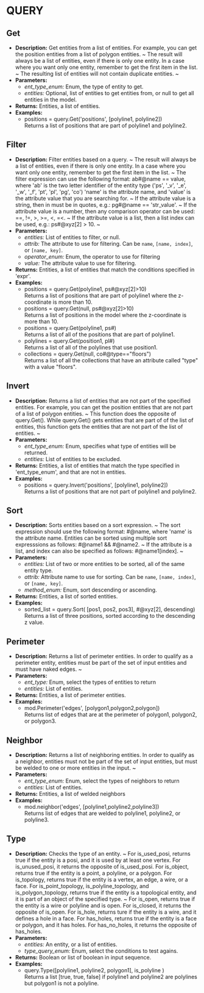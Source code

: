 # QUERY    

## Get  
* **Description:** Get entities from a list of entities.
For example, you can get the position entities from a list of polygon entities.
~
The result will always be a list of entities, even if there is only one entity.
In a case where you want only one entity, remember to get the first item in the list.
~
The resulting list of entities will not contain duplicate entities.
~  
* **Parameters:**  
  * *ent_type_enum:* Enum, the type of entity to get.  
  * *entities:* Optional, list of entities to get entities from, or null to get all entities in the model.  
* **Returns:** Entities, a list of entities.  
* **Examples:**  
  * positions = query.Get('positions', [polyline1, polyline2])  
    Returns a list of positions that are part of polyline1 and polyline2.
  
  
## Filter  
* **Description:** Filter entities based on a query.
~
The result will always be a list of entities, even if there is only one entity.
In a case where you want only one entity, remember to get the first item in the list.
~
The filter expression can use the following format: ab#@name == value, where
'ab' is the two letter identifier of the entity type ('ps', '_v', '_e', '_w', '_f', 'pt', 'pl', 'pg', 'co')
'name' is the attribute name, and
'value' is the attribute value that you are searching for.
~
If the attribute value is a string, then in must be in quotes, e.g.: pg#@name == 'str_value'.
~
If the attribute value is a number, then any comparison operator can be used: ==, !=, >, >=, <, =<.
~
If the attribute value is a list, then a list index can be used, e.g.: ps#@xyz[2] > 10.
~  
* **Parameters:**  
  * *entities:* List of entities to filter, or null.  
  * *attrib:* The attribute to use for filtering. Can be `name`, `[name, index]`, or `[name, key]`.  
  * *operator_enum:* Enum, the operator to use for filtering  
  * *value:* The attribute value to use for filtering.  
* **Returns:** Entities, a list of entities that match the conditions specified in 'expr'.  
* **Examples:**  
  * positions = query.Get(polyline1, ps#@xyz[2]>10)  
    Returns a list of positions that are part of polyline1 where the z-coordinate is more than 10.  
  * positions = query.Get(null, ps#@xyz[2]>10)  
    Returns a list of positions in the model where the z-coordinate is more than 10.  
  * positions = query.Get(polyline1, ps#)  
    Returns a list of all of the positions that are part of polyline1.  
  * polylines = query.Get(position1, pl#)  
    Returns a list of all of the polylines that use position1.  
  * collections = query.Get(null, co#@type=="floors")  
    Returns a list of all the collections that have an attribute called "type" with a value "floors".
  
  
## Invert  
* **Description:** Returns a list of entities that are not part of the specified entities.
For example, you can get the position entities that are not part of a list of polygon entities.
~
This function does the opposite of query.Get().
While query.Get() gets entities that are part of of the list of entities,
this function gets the entities that are not part of the list of entities.
~  
* **Parameters:**  
  * *ent_type_enum:* Enum, specifies what type of entities will be returned.  
  * *entities:* List of entities to be excluded.  
* **Returns:** Entities, a list of entities that match the type specified in 'ent_type_enum', and that are not in entities.  
* **Examples:**  
  * positions = query.Invert('positions', [polyline1, polyline2])  
    Returns a list of positions that are not part of polyline1 and polyline2.
  
  
## Sort  
* **Description:** Sorts entities based on a sort expression.
~
The sort expression should use the following format: #@name, where 'name' is the attribute name.
Entities can be sorted using multiple sort expresssions as follows: #@name1 && #@name2.
~
If the attribute is a list, and index can also be specified as follows: #@name1[index].
~  
* **Parameters:**  
  * *entities:* List of two or more entities to be sorted, all of the same entity type.  
  * *attrib:* Attribute name to use for sorting. Can be `name`, `[name, index]`, or `[name, key]`.  
  * *method_enum:* Enum, sort descending or ascending.  
* **Returns:** Entities, a list of sorted entities.  
* **Examples:**  
  * sorted_list = query.Sort( [pos1, pos2, pos3], #@xyz[2], descending)  
    Returns a list of three positions, sorted according to the descending z value.
  
  
## Perimeter  
* **Description:** Returns a list of perimeter entities. In order to qualify as a perimeter entity,
entities must be part of the set of input entities and must have naked edges.
~  
* **Parameters:**  
  * *ent_type:* Enum, select the types of entities to return  
  * *entities:* List of entities.  
* **Returns:** Entities, a list of perimeter entities.  
* **Examples:**  
  * mod.Perimeter('edges', [polygon1,polygon2,polygon])  
    Returns list of edges that are at the perimeter of polygon1, polygon2, or polygon3.
  
  
## Neighbor  
* **Description:** Returns a list of neighboring entities. In order to qualify as a neighbor,
entities must not be part of the set of input entities, but must be welded to one or more entities in the input.
~  
* **Parameters:**  
  * *ent_type_enum:* Enum, select the types of neighbors to return  
  * *entities:* List of entities.  
* **Returns:** Entities, a list of welded neighbors  
* **Examples:**  
  * mod.neighbor('edges', [polyline1,polyline2,polyline3])  
    Returns list of edges that are welded to polyline1, polyline2, or polyline3.
  
  
## Type  
* **Description:** Checks the type of an entity.
~
For is_used_posi, returns true if the entity is a posi, and it is used by at least one vertex.
For is_unused_posi, it returns the opposite of is_used_posi.
For is_object, returns true if the entity is a point, a polyline, or a polygon.
For is_topology, returns true if the entity is a vertex, an edge, a wire, or a face.
For is_point_topology, is_polyline_topology, and is_polygon_topology, returns true
if the entity is a topological entity, and it is part of an object of the specified type.
~
For is_open, returns true if the entity is a wire or polyline and is open. For is_closed, it returns the opposite of is_open.
For is_hole, returns ture if the entity is a wire, and it defines a hole in a face.
For has_holes, returns true if the entity is a face or polygon, and it has holes.
For has_no_holes, it returns the opposite of has_holes.  
* **Parameters:**  
  * *entities:* An entity, or a list of entities.  
  * *type_query_enum:* Enum, select the conditions to test agains.  
* **Returns:** Boolean or list of boolean in input sequence.  
* **Examples:**  
  * query.Type([polyline1, polyline2, polygon1], is_polyline )  
    Returns a list [true, true, false] if polyline1 and polyline2 are polylines but polygon1 is not a polyline.
  
  
